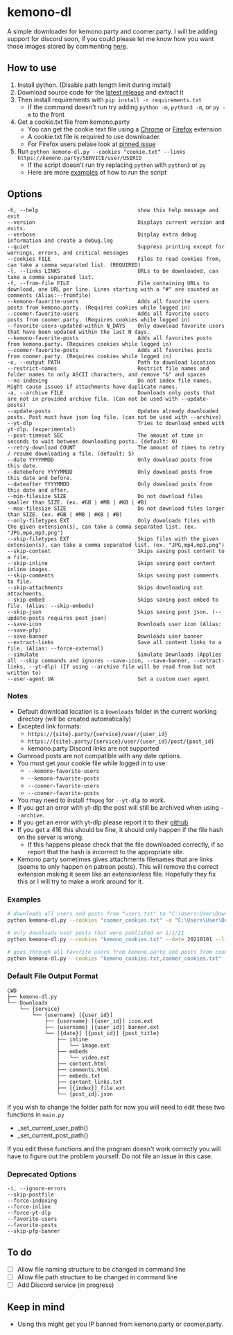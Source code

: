 # kemono-dl
A simple downloader for kemono.party and coomer.party. I will be adding support for discord soon, if you could please let me know how you want those images stored by commenting [here](https://github.com/AplhaSlayer1964/kemono-dl/issues/48).

## How to use
1.  Install python. (Disable path length limit during install)
2.  Download source code for the [latest release](https://github.com/AplhaSlayer1964/kemono-dl/releases/latest) and extract it
3.  Then install requirements with  `pip install -r requirements.txt`
    - If the command doesn't run try adding `python -m`, `python3 -m`, or `py -m` to the front
4.  Get a cookie.txt file from kemono.party
    - You can get the cookie text file using a [Chrome](https://chrome.google.com/webstore/detail/get-cookiestxt/bgaddhkoddajcdgocldbbfleckgcbcid?hl=en) or [Firefox](https://addons.mozilla.org/en-US/firefox/addon/cookies-txt/) extension
    - A cookie.txt file is required to use downloader.
    - For Firefox users pelase look at [pinned issue](https://github.com/AplhaSlayer1964/kemono-dl/issues/29#issuecomment-986313416)
5.  Run `python kemono-dl.py --cookies "cookie.txt" --links https://kemono.party/SERVICE/user/USERID`
    - If the script doesn't run try replacing `python` with `python3` or `py`
    - Here are more [examples](https://github.com/AplhaSlayer1964/kemono-dl#examples) of how to run the script

## Options
```
-h, --help                                show this help message and exit
--version                                 Displays current version and exits.
--verbose                                 Display extra debug information and create a debug.log
--quiet                                   Suppress printing except for warnings, errors, and critical messages
--cookies FILE                            Files to read cookies from, can take a comma separated list. (REQUIRED)
-l, --links LINKS                         URLs to be downloaded, can take a comma separated list.
-f, --from-file FILE                      File containing URLs to download, one URL per line. Lines starting with a "#" are counted as comments (Alias:--fromfile)
--kemono-favorite-users                   Adds all favorite users posts from kemono.party. (Requires cookies while logged in)
--coomer-favorite-users                   Adds all favorite users posts from coomer.party. (Requires cookies while logged in)
--favorite-users-updated-within N_DAYS    Only download favorite users that have been updated within the last N days.
--kemono-favorite-posts                   Adds all favorites posts from kemono.party. (Requires cookies while logged in)
--coomer-favorite-posts                   Adds all favorites posts from coomer.party. (Requires cookies while logged in)
-o, --output PATH                         Path to download location
--restrict-names                          Restrict file names and folder names to only ASCII characters, and remove "&" and spaces
--no-indexing                             Do not index file names. Might cause issues if attachments have duplicate names.
-a, --archive FILE                        Downloads only posts that are not in provided archive file. (Can not be used with --update-posts)
--update-posts                            Updates already downloaded posts. Post must have json log file. (can not be used with --archive)
--yt-dlp                                  Tries to download embed with yt-dlp. (experimental)
--post-timeout SEC                        The amount of time in seconds to wait between downloading posts. (default: 0)
--retry-download COUNT                    The amount of times to retry / resume downloading a file. (default: 5)
--date YYYYMMDD                           Only download posts from this date.
--datebefore YYYYMMDD                     Only download posts from this date and before.
--dateafter YYYYMMDD                      Only download posts from this date and after.
--min-filesize SIZE                       Do not download files smaller than SIZE. (ex. #GB | #MB | #KB | #B)
--max-filesize SIZE                       Do not download files larger than SIZE. (ex. #GB | #MB | #KB | #B)
--only-filetypes EXT                      Only downloads files with the given extension(s), can take a comma separated list. (ex. "JPG,mp4,mp3,png")
--skip-filetypes EXT                      Skips files with the given extension(s), can take a comma separated list. (ex. "JPG,mp4,mp3,png")
--skip-content                            Skips saving post content to a file.
--skip-inline                             Skips saving post content inline images.
--skip-comments                           Skips saving post comments to file.
--skip-attachments                        Skips downloading ost attachments.
--skip-embed                              Skips saving post embed to file. (Alias: --skip-embeds)
--skip-json                               Skips saving post json. (--update-posts requires post json)
--save-icon                               Downloads user icon (Alias: --save-pfp)
--save-banner                             Downloads user banner
--extract-links                           Save all content links to a file. (Alias: --force-external)
--simulate                                Simulate Downloads (Applies all --skip commands and ignores --save-icon, --save-banner, --extract-links, --yt-dlp) (If using --archive file will be read from but not written to)
--user-agent UA                           Set a custom user agent
```
### Notes
-   Default download location is a `Downloads` folder in the current working directory (will be created automatically)
-   Excepted link formats:
    -   `https://{site}.party/{service}/user/{user_id}`
    -   `https://{site}.party/{service}/user/{user_id}/post/{post_id}`
    -   kemono.party Discord links are not supported 
-   Gumroad posts are not compatible with any date options.
-   You must get your cookie file while logged in to use:
    -   `--kemono-favorite-users`
    -   `--kemono-favorite-posts`
    -   `--coomer-favorite-users`
    -   `--coomer-favorite-posts`
-   You may need to install `ffmpeg` for `--yt-dlp` to work.
-   If you get an error with yt-dlp the post will still be archived when using `--archive`.
-   If you get an error with yt-dlp please report it to their [github](https://github.com/yt-dlp/yt-dlp)
-   If you get a 416 this should be fine, it should only happen if the file hash on the server is wrong.
    -   If this happens please check that the file downloaded correctly, if so report that the hash is incorrect to the appropriate site.
-   Kemono.party sometimes gives attachments filenames that are links (seems to only happen on patreon posts). This will remove the correct extension making it seem like an extensionless file. Hopefully they fix this or I will try to make a work around for it. 
### Examples
```bash
# downloads all users and posts from "users.txt" to "C:\Users\User\Downloads" while skipping saved posts in "archive.txt"
python kemono-dl.py --cookies "coomer_cookies.txt" -o "C:\Users\User\Downloads" --archive "archive.txt" --from-file "users.txt"

# only downloads user posts that were published on 1/1/21
python kemono-dl.py --cookies "kemono_cookies.txt" --date 20210101 --links "https://kemono.party/{service}/user/{user_id}"

# goes through all favorite users from kemono.party and posts from coomer.party only downloading files smaller than 100MB
python kemono-dl.py --cookies "kemono_cookies.txt,coomer_cookies.txt" --kemono-favorite-users --coomer-favorite-posts --max-filesize 100MB
```

### Default File Output Format
```
CWD
├── kemono-dl.py
└── Downloads
    └── {service}
        └── {username} [{user_id}]
            ├── {username} [{user_id}] icon.ext
            ├── {username} [{user_id}] banner.ext
            └── [{date}] [{post_id}] {post_title}
                ├── inline
                │   └── image.ext
                ├── embeds
                │   └── video.ext
                ├── content.html
                ├── comments.html
                ├── embeds.txt
                ├── content_links.txt
                ├── [{index}]_file.ext
                └── {post_id}.json
```
If you wish to change the folder path for now you will need to edit these two functions in `main.py`

-   _set_current_user_path()
-   _set_current_post_path()

If you edit these functions and the program doesn't work correctly you will have to figure out the problem yourself. Do not file an issue in this case.
### Deprecated Options
```
-i, --ignore-errors
--skip-postfile
--force-indexing
--force-inline
--force-yt-dlp
--favorite-users
--favorite-posts
--skip-pfp-banner
```
## To do
-  [ ]   Allow file naming structure to be changed in command line
-  [ ]   Allow file path structure to be changed in command line
-  [ ]   Add Discord service (in progress)

## Keep in mind
-  Using this might get you IP banned from kemono.party or coomer.party.
